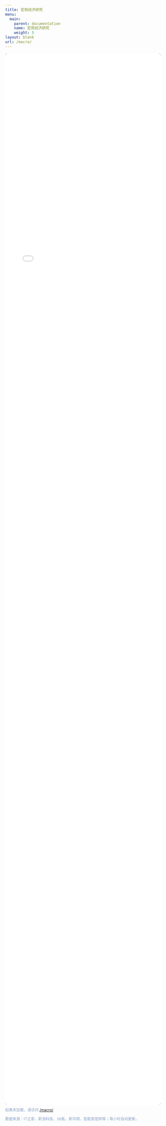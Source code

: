 ```yaml
---
title: 宏观经济研究
menu:
  main:
    parent: documentation
    name: 宏观经济研究
    weight: 5
layout: blank
url: /macro/
---
```


<div style="padding:0;margin:0">
  <iframe src="/macro/" style="width:100%;height:85vh;border:none;border-radius:8px;background:#0b0f17"></iframe>
  <p style="color:#8aa0c6;font-size:12px;margin-top:6px">如果未加载，请访问 <a href="/macro/">/macro/</a></p>
  <p style="color:#8aa0c6;font-size:12px">数据来源：IT之家、新浪科技、36氪、新华网、智能家居网等；每小时自动更新。</p>
</div>

